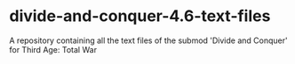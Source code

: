 # divide-and-conquer-4.6-text-files
A repository containing all the text files of the submod 'Divide and Conquer' for Third Age: Total War
